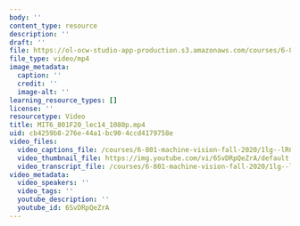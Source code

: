 ```yaml
---
body: ''
content_type: resource
description: ''
draft: ''
file: https://ol-ocw-studio-app-production.s3.amazonaws.com/courses/6-801-machine-vision-fall-2020/mit6_801f20_lec14_1080p_360p_16_9.mp4
file_type: video/mp4
image_metadata:
  caption: ''
  credit: ''
  image-alt: ''
learning_resource_types: []
license: ''
resourcetype: Video
title: MIT6_801F20_lec14_1080p.mp4
uid: cb4259b8-276e-44a1-bc90-4ccd4179758e
video_files:
  video_captions_file: /courses/6-801-machine-vision-fall-2020/1lg--lRCSg9D-jnBB93W7T85AcDrGexHv_transcript.webvtt
  video_thumbnail_file: https://img.youtube.com/vi/6SvDRpQeZrA/default.jpg
  video_transcript_file: /courses/6-801-machine-vision-fall-2020/1lg--lRCSg9D-jnBB93W7T85AcDrGexHv_transcript.pdf
video_metadata:
  video_speakers: ''
  video_tags: ''
  youtube_description: ''
  youtube_id: 6SvDRpQeZrA
---
```

